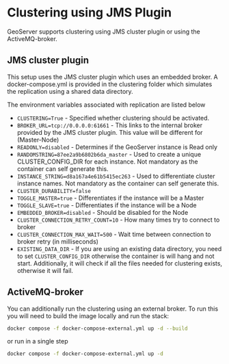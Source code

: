 # Clustering using JMS Plugin
GeoServer supports clustering using JMS cluster plugin or using the ActiveMQ-broker. 

## JMS cluster plugin
This setup uses the JMS cluster plugin which uses an embedded broker. A docker-compose.yml
is provided in the clustering folder which simulates the replication using 
a shared data directory.

The environment variables associated with replication are listed below
* `CLUSTERING=True` - Specified whether clustering should be activated.
* `BROKER_URL=tcp://0.0.0.0:61661` - This links to the internal broker provided by the JMS cluster plugin.
This value will be different for (Master-Node)
* `READONLY=disabled` - Determines if the GeoServer instance is Read only
* `RANDOMSTRING=87ee2a9b6802b6da_master` - Used to create a unique CLUSTER_CONFIG_DIR for each instance. Not mandatory as the container can self generate this.
* `INSTANCE_STRING=d8a167a4e61b5415ec263` - Used to differentiate cluster instance names. Not mandatory as the container can self generate this.
* `CLUSTER_DURABILITY=false`
* `TOGGLE_MASTER=true` - Differentiates if the instance will be a Master
* `TOGGLE_SLAVE=true` - Differentiates if the instance will be a Node
* `EMBEDDED_BROKER=disabled` - Should be disabled for the Node
* `CLUSTER_CONNECTION_RETRY_COUNT=10` - How many times try to connect to broker
* `CLUSTER_CONNECTION_MAX_WAIT=500` - Wait time between connection to broker retry (in milliseconds)
* `EXISTING_DATA_DIR` - If you are using an existing data directory, you need to set `CLUSTER_CONFIG_DIR`
otherwise the container is will hang and not start. Additionally, it will check if all the files
needed for clustering exists, otherwise it will fail.

## ActiveMQ-broker

You can additionally run the clustering using an external broker. To run this
you will need to build the image locally and run the stack:

```bash
docker compose -f docker-compose-external.yml up -d --build
```

or run in a single step

```bash
docker compose -f docker-compose-external.yml up -d 
```